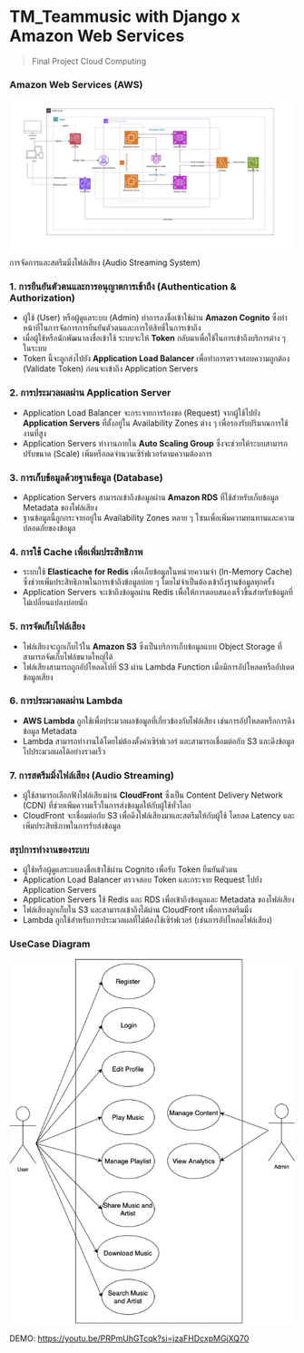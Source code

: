 # TM_Teammusic with Django x Amazon Web Services
> Final Project Cloud Computing

### Amazon Web Services (AWS)

![AWS](image/final.png)

การจัดการและสตรีมมิ่งไฟล์เสียง (Audio Streaming System)

### 1. การยืนยันตัวตนและการอนุญาตการเข้าถึง (Authentication & Authorization)
   - ผู้ใช้ (User) หรือผู้ดูแลระบบ (Admin) ทำการลงชื่อเข้าใช้ผ่าน **Amazon Cognito** ซึ่งทำหน้าที่ในการจัดการการยืนยันตัวตนและการให้สิทธิ์ในการเข้าถึง
   - เมื่อผู้ใช้หรือนักพัฒนาลงชื่อเข้าใช้ ระบบจะให้ **Token** กลับมาเพื่อใช้ในการเข้าถึงบริการต่าง ๆ ในระบบ
   - Token นี้จะถูกส่งไปยัง **Application Load Balancer** เพื่อทำการตรวจสอบความถูกต้อง (Validate Token) ก่อนจะเข้าถึง Application Servers

### 2. การประมวลผลผ่าน Application Server
   - Application Load Balancer จะกระจายการร้องขอ (Request) จากผู้ใช้ไปยัง **Application Servers** ที่ตั้งอยู่ใน Availability Zones ต่าง ๆ เพื่อรองรับปริมาณการใช้งานที่สูง
   - Application Servers ทำงานภายใน **Auto Scaling Group** ซึ่งจะช่วยให้ระบบสามารถปรับขนาด (Scale) เพิ่มหรือลดจำนวนเซิร์ฟเวอร์ตามความต้องการ

### 3. การเก็บข้อมูลด้วยฐานข้อมูล (Database)
   - Application Servers สามารถเข้าถึงข้อมูลผ่าน **Amazon RDS** ที่ใช้สำหรับเก็บข้อมูล Metadata ของไฟล์เสียง
   - ฐานข้อมูลนี้ถูกกระจายอยู่ใน Availability Zones หลาย ๆ โซนเพื่อเพิ่มความทนทานและความปลอดภัยของข้อมูล

### 4. การใช้ Cache เพื่อเพิ่มประสิทธิภาพ
   - ระบบใช้ **Elasticache for Redis** เพื่อเก็บข้อมูลในหน่วยความจำ (In-Memory Cache) ซึ่งช่วยเพิ่มประสิทธิภาพในการเข้าถึงข้อมูลบ่อย ๆ โดยไม่จำเป็นต้องเข้าถึงฐานข้อมูลทุกครั้ง
   - Application Servers จะเข้าถึงข้อมูลผ่าน Redis เพื่อให้การตอบสนองเร็วขึ้นสำหรับข้อมูลที่ไม่เปลี่ยนแปลงบ่อยนัก

### 5. การจัดเก็บไฟล์เสียง
   - ไฟล์เสียงจะถูกเก็บไว้ใน **Amazon S3** ซึ่งเป็นบริการเก็บข้อมูลแบบ Object Storage ที่สามารถจัดเก็บไฟล์ขนาดใหญ่ได้
   - ไฟล์เสียงสามารถถูกอัปโหลดไปที่ S3 ผ่าน Lambda Function เมื่อมีการอัปโหลดหรืออัปเดตข้อมูลเสียง

### 6. การประมวลผลผ่าน Lambda
   - **AWS Lambda** ถูกใช้เพื่อประมวลผลข้อมูลที่เกี่ยวข้องกับไฟล์เสียง เช่นการอัปโหลดหรือการดึงข้อมูล Metadata
   - Lambda สามารถทำงานได้โดยไม่ต้องตั้งค่าเซิร์ฟเวอร์ และสามารถเชื่อมต่อกับ S3 และดึงข้อมูลไปประมวลผลได้อย่างรวดเร็ว

### 7. การสตรีมมิ่งไฟล์เสียง (Audio Streaming)
   - ผู้ใช้สามารถเลือกฟังไฟล์เสียงผ่าน **CloudFront** ซึ่งเป็น Content Delivery Network (CDN) ที่ช่วยเพิ่มความเร็วในการส่งข้อมูลให้กับผู้ใช้ทั่วโลก
   - CloudFront จะเชื่อมต่อกับ S3 เพื่อดึงไฟล์เสียงมาและสตรีมให้กับผู้ใช้ โดยลด Latency และเพิ่มประสิทธิภาพในการรับส่งข้อมูล

### สรุปการทำงานของระบบ
- ผู้ใช้หรือผู้ดูแลระบบลงชื่อเข้าใช้ผ่าน Cognito เพื่อรับ Token ยืนยันตัวตน
- Application Load Balancer ตรวจสอบ Token และกระจาย Request ไปยัง Application Servers
- Application Servers ใช้ Redis และ RDS เพื่อเข้าถึงข้อมูลและ Metadata ของไฟล์เสียง
- ไฟล์เสียงถูกเก็บใน S3 และสามารถเข้าถึงได้ผ่าน CloudFront เพื่อการสตรีมมิ่ง
- Lambda ถูกใช้สำหรับการประมวลผลที่ไม่ต้องใช้เซิร์ฟเวอร์ (เช่นการอัปโหลดไฟล์เสียง)

### UseCase Diagram

![usecase diagram](image/usecase.png)

DEMO: https://youtu.be/PRPmUhGTcqk?si=jzaFHDcxpMGjXQ70
